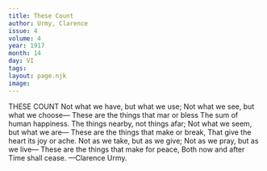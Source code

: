 ```yaml
---
title: These Count
author: Urmy, Clarence
issue: 4
volume: 4
year: 1917
month: 14
day: VI
tags:
layout: page.njk
image:
---
```

THESE COUNT   Not what we have, but what we use;    Not what we see, but what we choose—    These are the things that mar or bless    The sum of human happiness.    The things nearby, not things afar;    Not what we seem, but what we are—    These are the things that make or break,    That give the heart its joy or ache.    Not as we take, but as we give;    Not as we pray, but as we live—    These are the things that make for peace,    Both now and after Time shall cease.    —Clarence Urmy. 

